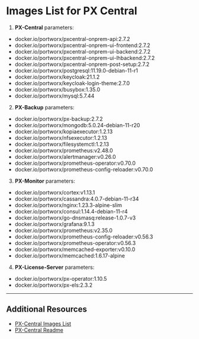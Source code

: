 # Images List for PX Central

1. **PX-Central** parameters:
* docker.io/portworx/pxcentral-onprem-api:2.7.2
* docker.io/portworx/pxcentral-onprem-ui-frontend:2.7.2
* docker.io/portworx/pxcentral-onprem-ui-backend:2.7.2
* docker.io/portworx/pxcentral-onprem-ui-lhbackend:2.7.2
* docker.io/portworx/pxcentral-onprem-post-setup:2.7.2
* docker.io/portworx/postgresql:11.19.0-debian-11-r1
* docker.io/portworx/keycloak:21.1.2
* docker.io/portworx/keycloak-login-theme:2.7.0
* docker.io/portworx/busybox:1.35.0
* docker.io/portworx/mysql:5.7.44

2. **PX-Backup** parameters:
* docker.io/portworx/px-backup:2.7.2
* docker.io/portworx/mongodb:5.0.24-debian-11-r20
* docker.io/portworx/kopiaexecutor:1.2.13
* docker.io/portworx/nfsexecutor:1.2.13
* docker.io/portworx/filesystemctl:1.2.13
* docker.io/portworx/prometheus:v2.48.0
* docker.io/portworx/alertmanager:v0.26.0
* docker.io/portworx/prometheus-operator:v0.70.0
* docker.io/portworx/prometheus-config-reloader:v0.70.0

3. **PX-Monitor** parameters:
* docker.io/portworx/cortex:v1.13.1
* docker.io/portworx/cassandra:4.0.7-debian-11-r34
* docker.io/portworx/nginx:1.23.3-alpine-slim
* docker.io/portworx/consul:1.14.4-debian-11-r4
* docker.io/portworx/go-dnsmasq:release-1.0.7-v3
* docker.io/portworx/grafana:9.1.3
* docker.io/portworx/prometheus:v2.35.0
* docker.io/portworx/prometheus-config-reloader:v0.56.3
* docker.io/portworx/prometheus-operator:v0.56.3
* docker.io/portworx/memcached-exporter:v0.10.0
* docker.io/portworx/memcached:1.6.17-alpine

4. **PX-License-Server** parameters:
* docker.io/portworx/px-operator:1.10.5
* docker.io/portworx/px-els:2.3.2

---

## Additional Resources
* [PX-Central Images List](https://github.com/portworx/helm/blob/master/raw_images_list.txt)
* [PX-Central Readme](https://github.com/portworx/helm/blob/master/charts/px-central/README.md)